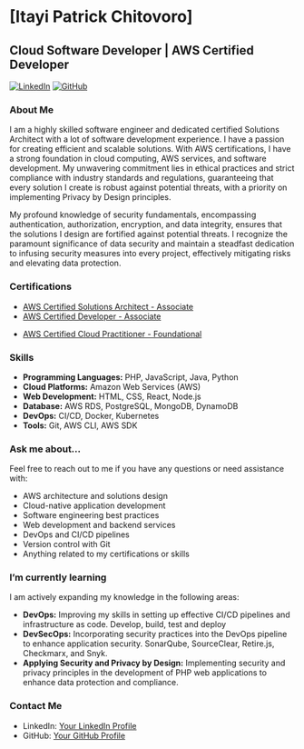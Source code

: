 # [Itayi Patrick Chitovoro]

## Cloud Software Developer | AWS Certified Developer

[![LinkedIn](https://img.shields.io/badge/LinkedIn-patjnr-blue)](https://www.linkedin.com/in/patjnr)
[![GitHub](https://img.shields.io/badge/GitHub-patjnr-green)](https://github.com/patjnr)
<!--[![Portfolio](https://img.shields.io/badge/Portfolio-YourWebsite-red)](https://www.yourwebsite.com)-->

### About Me

I am a highly skilled software engineer and dedicated certified Solutions Architect with a lot of software development experience. I have a passion for creating efficient and scalable solutions. With AWS certifications, I have a strong foundation in cloud computing, AWS services, and software development. My unwavering commitment lies in ethical practices and strict compliance with industry standards and regulations, guaranteeing that every solution I create is robust against potential threats, with a priority on implementing Privacy by Design principles.  
 
My profound knowledge of security fundamentals, encompassing authentication, authorization, encryption, and data integrity, ensures that the solutions I design are fortified against potential threats. I recognize the paramount significance of data security and maintain a steadfast dedication to infusing security measures into every project, effectively mitigating risks and elevating data protection.  

### Certifications

- [AWS Certified Solutions Architect - Associate](https://www.credly.com/badges/9b1f3456-c850-483a-94cf-bead65a9954e)
- [AWS Certified Developer - Associate](https://www.credly.com/badges/065c6882-d540-4dd4-b6e2-3e2e78dd918c)
<!-- [AWS Certified SysOps Administrator - Associate](https://www.yourlinktothe.aws.certification)-->
- [AWS Certified Cloud Practitioner - Foundational](https://www.credly.com/badges/9668d762-def2-4deb-838f-d85d8dd15503)

### Skills

- **Programming Languages:** PHP, JavaScript, Java, Python
- **Cloud Platforms:** Amazon Web Services (AWS)
- **Web Development:** HTML, CSS, React, Node.js
- **Database:** AWS RDS, PostgreSQL, MongoDB, DynamoDB
- **DevOps:** CI/CD, Docker, Kubernetes
- **Tools:** Git, AWS CLI, AWS SDK

### Ask me about...

Feel free to reach out to me if you have any questions or need assistance with:

- AWS architecture and solutions design
- Cloud-native application development
- Software engineering best practices
- Web development and backend services
- DevOps and CI/CD pipelines
- Version control with Git
- Anything related to my certifications or skills

<!--
### Projects

- **Project 1:** [Project Name](https://github.com/yourgithubhandle/project1)
  - Description: Brief description of the project.
- **Project 2:** [Project Name](https://github.com/yourgithubhandle/project2)
  - Description: Brief description of the project.
- **Project 3:** [Project Name](https://github.com/yourgithubhandle/project3)
  - Description: Brief description of the project.
-->

### I’m currently learning

I am actively expanding my knowledge in the following areas:

- **DevOps:** Improving my skills in setting up effective CI/CD pipelines and infrastructure as code. Develop, build, test and deploy
- **DevSecOps:** Incorporating security practices into the DevOps pipeline to enhance application security. SonarQube, SourceClear, Retire.js, Checkmarx, and Snyk.
- **Applying Security and Privacy by Design:** Implementing security and privacy principles in the development of PHP web applications to enhance data protection and compliance.


### Contact Me

- LinkedIn: [Your LinkedIn Profile](https://www.linkedin.com/in/patjnr)
- GitHub: [Your GitHub Profile](https://github.com/patjnr)


<!--
**patjnr/patjnr** is a ✨ _special_ ✨ repository because its `README.md` (this file) appears on your GitHub profile.

Here are some ideas to get you started:

- 🔭 I’m currently working on ...
- 🌱 I’m currently learning ...
- 👯 I’m looking to collaborate on ...
- 🤔 I’m looking for help with ...
- 💬 Ask me about ...
- 📫 How to reach me: ...
- 😄 Pronouns: ...
- ⚡ Fun fact: ...
-->
